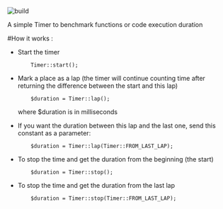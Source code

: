 ![build](https://travis-ci.org/elkaadka/Timer.svg?branch=master)

A simple Timer to benchmark functions or code execution duration

#How it works :

 - Start the timer
     ```
         Timer::start();     
      ```
 - Mark a place as a lap (the timer will continue counting time after returning the difference between the start and this lap)
   ```
       $duration = Timer::lap();
    ```
   where $duration is in milliseconds
           
 - If you want the duration between this lap and the last one, send this constant as a parameter:
   ```
       $duration = Timer::lap(Timer::FROM_LAST_LAP);
    ```
 - To stop the time and get the duration from the beginning (the start)
    ```
        $duration = Timer::stop();
     ```
 - To stop the time and get the duration from the last lap 
    ```
        $duration = Timer::stop(Timer::FROM_LAST_LAP);
    ```